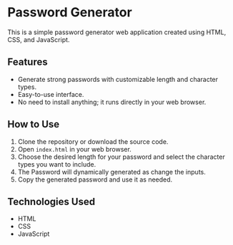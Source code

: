 # Password Generator

This is a simple password generator web application created using HTML, CSS, and JavaScript.

## Features

- Generate strong passwords with customizable length and character types.
- Easy-to-use interface.
- No need to install anything; it runs directly in your web browser.

## How to Use

1. Clone the repository or download the source code.
2. Open `index.html` in your web browser.
3. Choose the desired length for your password and select the character types you want to include.
4. The Password will dynamically generated as change the inputs.
5. Copy the generated password and use it as needed.

## Technologies Used

- HTML
- CSS
- JavaScript
